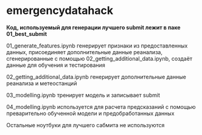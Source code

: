 # emergencydatahack

**Код, используемый для генерации лучшего submit лежит в паке 01_best_submit**

01_generate_features.ipynb генерирует признаки из предоставленных данных, присоединяет дополнительные данные реанализа, сгенерированные с помощью 02_getting_additional_data.ipynb, создаёт данные для обучения и тестирования

02_getting_additional_data.ipynb генерирует дополнительные данные реанализа и метеостанций

03_modelling.ipynb тренирует модель и записывает submit

04_modelling.ipynb используется для расчета предсказаний с помощью преварительно обученной модели и предобработанных данных

Остальные ноутбуки для лучшего сабмита не используются
